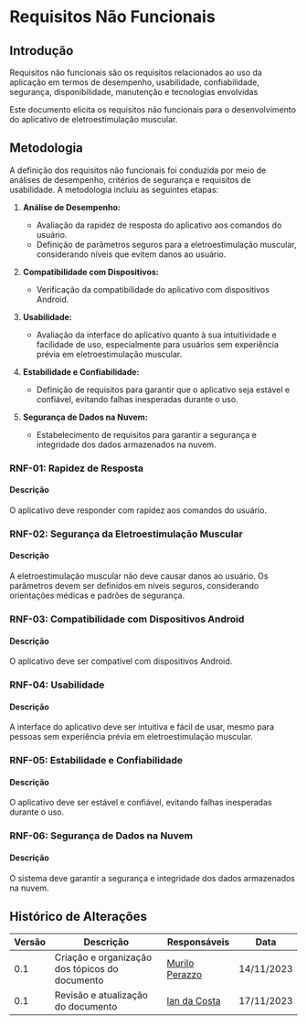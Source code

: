 # Requisitos Não Funcionais

## Introdução
Requisitos não funcionais são os requisitos relacionados ao uso da aplicação em termos de desempenho, usabilidade, confiabilidade, segurança, disponibilidade, manutenção e tecnologias envolvidas

Este documento elicita os requisitos não funcionais para o desenvolvimento do aplicativo de eletroestimulação muscular.

## Metodologia
A definição dos requisitos não funcionais foi conduzida por meio de análises de desempenho, critérios de segurança e requisitos de usabilidade. A metodologia incluiu as seguintes etapas:

1. **Análise de Desempenho:**
   - Avaliação da rapidez de resposta do aplicativo aos comandos do usuário.
   - Definição de parâmetros seguros para a eletroestimulação muscular, considerando níveis que evitem danos ao usuário.

2. **Compatibilidade com Dispositivos:**
   - Verificação da compatibilidade do aplicativo com dispositivos Android.

3. **Usabilidade:**
   - Avaliação da interface do aplicativo quanto à sua intuitividade e facilidade de uso, especialmente para usuários sem experiência prévia em eletroestimulação muscular.

4. **Estabilidade e Confiabilidade:**
   - Definição de requisitos para garantir que o aplicativo seja estável e confiável, evitando falhas inesperadas durante o uso.

5. **Segurança de Dados na Nuvem:**
   - Estabelecimento de requisitos para garantir a segurança e integridade dos dados armazenados na nuvem.

### RNF-01: Rapidez de Resposta
#### Descrição
O aplicativo deve responder com rapidez aos comandos do usuário.

### RNF-02: Segurança da Eletroestimulação Muscular
#### Descrição
A eletroestimulação muscular não deve causar danos ao usuário. Os parâmetros devem ser definidos em níveis seguros, considerando orientações médicas e padrões de segurança.

### RNF-03: Compatibilidade com Dispositivos Android
#### Descrição
O aplicativo deve ser compatível com dispositivos Android.

### RNF-04: Usabilidade
#### Descrição
A interface do aplicativo deve ser intuitiva e fácil de usar, mesmo para pessoas sem experiência prévia em eletroestimulação muscular.

### RNF-05: Estabilidade e Confiabilidade
#### Descrição
O aplicativo deve ser estável e confiável, evitando falhas inesperadas durante o uso.

### RNF-06: Segurança de Dados na Nuvem
#### Descrição
O sistema deve garantir a segurança e integridade dos dados armazenados na nuvem.

## Histórico de Alterações

| Versão | Descrição                                        | Responsáveis                                   |  Data       |
| ------ | ------------------------------------------------ | ---------------------------------------------- |  ---------- |
| 0.1    | Criação e organização dos tópicos do documento   | [Murilo Perazzo](https://github.com/murilopbs) | 14/11/2023 |
| 0.1    | Revisão e atualização do documento               | [Ian da Costa](https://github.com/ian-dcg)     | 17/11/2023 |
